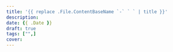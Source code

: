 ```yaml
---
title: '{{ replace .File.ContentBaseName `-` ` ` | title }}'
description:
date: {{ .Date }}
draft: true
tags: ["",]
cover:
---
```

